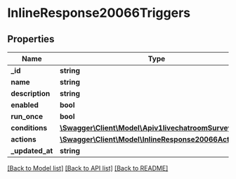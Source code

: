 # InlineResponse20066Triggers

## Properties
Name | Type | Description | Notes
------------ | ------------- | ------------- | -------------
**_id** | **string** |  | [optional] 
**name** | **string** |  | [optional] 
**description** | **string** |  | [optional] 
**enabled** | **bool** |  | [optional] 
**run_once** | **bool** |  | [optional] 
**conditions** | [**\Swagger\Client\Model\Apiv1livechatroomSurveyData[]**](Apiv1livechatroomSurveyData.md) |  | [optional] 
**actions** | [**\Swagger\Client\Model\InlineResponse20066Actions[]**](InlineResponse20066Actions.md) |  | [optional] 
**_updated_at** | **string** |  | [optional] 

[[Back to Model list]](../../README.md#documentation-for-models) [[Back to API list]](../../README.md#documentation-for-api-endpoints) [[Back to README]](../../README.md)

